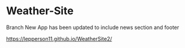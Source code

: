 # Weather-Site

Branch New App has been updated to include news section and footer

https://lepperson11.github.io/WeatherSite2/
